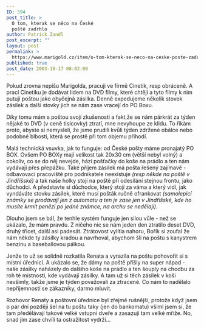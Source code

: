 ```yaml
---
ID: 594
post_title: >
  O tom, kterak se něco na České
  poště zadrhlo
author: Patrick Zandl
post_excerpt: ""
layout: post
permalink: >
  https://www.marigold.cz/item/o-tom-kterak-se-neco-na-ceske-poste-zadrhlo
published: true
post_date: 2003-10-17 08:02:00
---
```

<P>Pokud zrovna nepíšu Marigolda, pracuji ve firmě Cinetik, resp obráceně. A prací Cinetiku je dodávat lidem na DVD filmy, které chtějí a tyto filmy k nim putují poštou jako obyčejná zásilka. Denně expedujeme několik stovek zásilek a další stovky jich se nám zase vracejí do PO Boxu. </P>
<P>Díky tomu mám s poštou svojí zkušenosti a fakt,že se nám párkrát za týden nějaké to DVD (v ceně tisícovky) ztratí, mne nevyhoupe ze klidu. To říkám proto, abyste si nemysleli, že jsme prudili kvůli týden zdržené obálce nebo podobné blbosti, která se prostě při tom objemu přihodí.</P>
<P>Malá technická vsuvka, jak to funguje: od České pošty máme pronajatý PO BOX. Ovšem PO BOXy mají velikost tak 20x30 cm (větší nebyl volný) a cokoliv, co se do něj nevejde, hází pošťačky do koše na prádlo a ten nám vydávají přes přepážku. Také příjem zásilek má pošta řešený zajímavě - odbavovací pracoviště pro podnikatele neexistuje <EM>(resp někde na poště v Jindřišské)</EM> a tak naše holky stojí na poště při odesílání stejnou frontu, jako důchodci. A představte si důchodce, který stojí za váma a který vidí, jak vyndáváte stovku zásilek, které musí pošták ručně ofrankovat <EM>(samolepicí známky se prodávají jen z automatu a ten je zase jen v Jindřišské, kde ho musíte krmit penězi po jedné známce, na archu se nedělají).</EM></P>
<P>Dlouho jsem se bál, že tenhle systém funguje jen silou vůle - než se ukázalo, že mám pravdu. Z ničeho nic se nám jeden den ztratilo deset DVD, druhý třicet, další asi padesát. Ztrátovost vylítla nahoru, Bořík si zoufal že nám někde ty zásilky kradou a navrhoval, abychom šli na poštu s kanystrem benzínu a baseballovou pálkou. </P>
<P>Jenže to už se solidně rozkatila Renata a vyrazila na poštu pohovořit si s místní úřednicí. A ukázalo se, že dámy na poště přišly na super nápad - naše zásilky naházely do dalšího koše na prádlo a ten šouply na chodbu za roh té místnosti, kde vydávají zásilky. A tam už si těch zásilek v koši nevšimly, takže jsme je týden považovali za ztracené. Co nám to nadělalo nepříjemností se zákazníky, darmo mluvit.</P>
<P>Rozhovor Renaty a poštovní úřednice byl zřejmě rušnější, protože když jsem o pár dní později šel na tu poštu taky (jen do bankomatu) všiml jsem si, že tam předělávají takové velké vstupní dveře a zasazují tam velké mříže. No, snad jim zase chvíli ta ostražitost vydrží...</P>